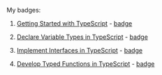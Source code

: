 My badges:

1. [Getting Started with TypeScript](https://learn.microsoft.com/ru-ru/training/modules/typescript-get-started/) - [badge](https://learn.microsoft.com/api/achievements/share/ru-ru/PolinaRomanchuk-8317/KG2VTS3B?sharingId=D08E3AF980C2CF9)

2. [Declare Variable Types in TypeScript](https://learn.microsoft.com/ru-ru/training/modules/typescript-declare-variable-types/) - [badge](https://learn.microsoft.com/api/achievements/share/ru-ru/PolinaRomanchuk-8317/2BFX474V?sharingId=D08E3AF980C2CF9)

3. [Implement Interfaces in TypeScript](https://learn.microsoft.com/ru-ru/training/modules/typescript-implement-interfaces/) - [badge](https://learn.microsoft.com/api/achievements/share/ru-ru/PolinaRomanchuk-8317/74NS5Y9Z?sharingId=D08E3AF980C2CF9)

4. [Develop Typed Functions in TypeScript](https://learn.microsoft.com/ru-ru/training/modules/typescript-develop-typed-functions/) - [badge](https://learn.microsoft.com/api/achievements/share/ru-ru/PolinaRomanchuk-8317/ZKF53G32?sharingId=D08E3AF980C2CF9)